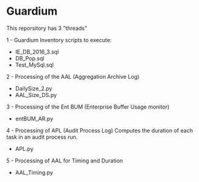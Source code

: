 # Guardium

This reporsitory has 3 "threads"

1 - Guardium Inventory
scripts to execute:
- IE_DB_2016_3.sql
- DB_Pop.sql
- Test_MySql.sql

2 - Processing of the AAL (Aggregation Archive Log)
- DailySize_2.py
- AAL_Size_DS.py

3 - Processing of the Ent BUM (Enterprise Buffer Usage monitor)
- entBUM_AR.py

4 - Processing of APL (Audit Process Log)
Computes the duration of each task in an audit process run.
- APL.py

5 - Processing of AAL for Timing and Duration
- AAL_Timing.py
